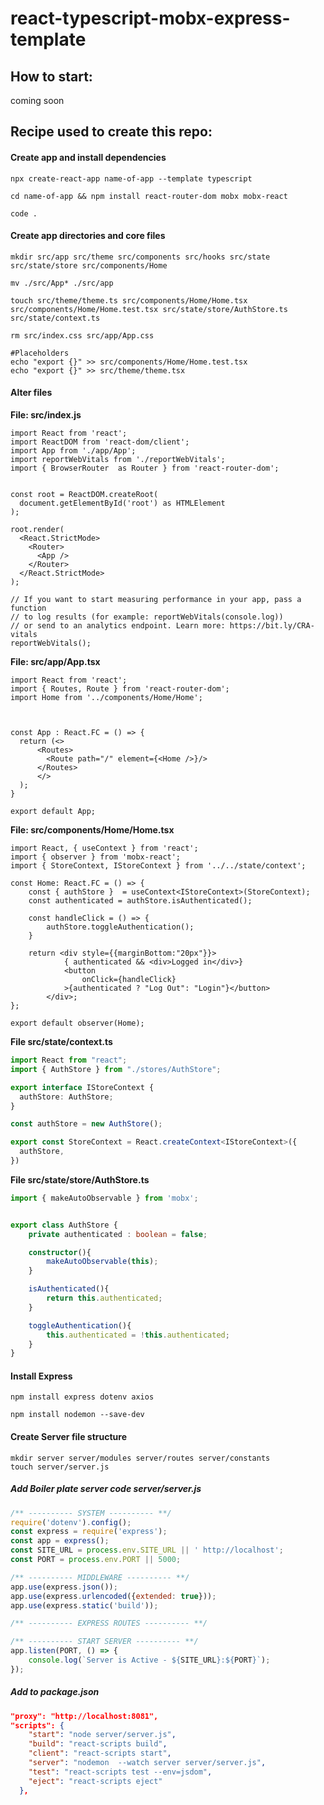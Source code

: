 # react-typescript-mobx-express-template

## How to start:
coming soon

## Recipe used to create this repo:

#### Create app and install dependencies
```shell 
npx create-react-app name-of-app --template typescript
```

```shell
cd name-of-app && npm install react-router-dom mobx mobx-react
```
```shell 
code .
```

<!-- **tsconfig.json**
```json
// Add to compilerOptions
"experimentalDecorators": true,
"useDefineForClassFields": true,
``` -->

#### Create app directories and core files
```shell
mkdir src/app src/theme src/components src/hooks src/state src/state/store src/components/Home
```

```shell
mv ./src/App* ./src/app
```
```shell
touch src/theme/theme.ts src/components/Home/Home.tsx src/components/Home/Home.test.tsx src/state/store/AuthStore.ts src/state/context.ts
```
```shell
rm src/index.css src/app/App.css

#Placeholders
echo "export {}" >> src/components/Home/Home.test.tsx
echo "export {}" >> src/theme/theme.tsx
```


#### Alter files

**File: src/index.js**
```tsx
import React from 'react';
import ReactDOM from 'react-dom/client';
import App from './app/App';
import reportWebVitals from './reportWebVitals';
import { BrowserRouter  as Router } from 'react-router-dom';


const root = ReactDOM.createRoot(
  document.getElementById('root') as HTMLElement
);

root.render(
  <React.StrictMode>
    <Router>
      <App />
    </Router>
  </React.StrictMode>
);

// If you want to start measuring performance in your app, pass a function
// to log results (for example: reportWebVitals(console.log))
// or send to an analytics endpoint. Learn more: https://bit.ly/CRA-vitals
reportWebVitals();
```

**File: src/app/App.tsx**
```tsx
import React from 'react';
import { Routes, Route } from 'react-router-dom';
import Home from '../components/Home/Home';



const App : React.FC = () => {
  return (<>
      <Routes>
        <Route path="/" element={<Home />}/>
      </Routes>
      </>
  );
}

export default App;
```

**File: src/components/Home/Home.tsx**
```tsx
import React, { useContext } from 'react';
import { observer } from 'mobx-react';
import { StoreContext, IStoreContext } from '../../state/context';

const Home: React.FC = () => {
    const { authStore }  = useContext<IStoreContext>(StoreContext);
    const authenticated = authStore.isAuthenticated();
  
    const handleClick = () => {
        authStore.toggleAuthentication();
    }
    
    return <div style={{marginBottom:"20px"}}>
            { authenticated && <div>Logged in</div>}
            <button
                onClick={handleClick}
            >{authenticated ? "Log Out": "Login"}</button>
        </div>;
};

export default observer(Home);
```

**File src/state/context.ts**
```ts
import React from "react";
import { AuthStore } from "./stores/AuthStore";

export interface IStoreContext {
  authStore: AuthStore;
}

const authStore = new AuthStore();

export const StoreContext = React.createContext<IStoreContext>({
  authStore,
})
```

**File src/state/store/AuthStore.ts**
```ts
import { makeAutoObservable } from 'mobx';


export class AuthStore {
    private authenticated : boolean = false;

    constructor(){
        makeAutoObservable(this);
    }

    isAuthenticated(){
        return this.authenticated;
    }

    toggleAuthentication(){
        this.authenticated = !this.authenticated;
    }
}
```

#### Install Express
```shell
npm install express dotenv axios
```
```shell
npm install nodemon --save-dev
```

#### Create Server file structure
```shell
mkdir server server/modules server/routes server/constants
touch server/server.js
```
##### Add Boiler plate server code server/server.js
```js
/** ---------- SYSTEM ---------- **/
require('dotenv').config();
const express = require('express');
const app = express();
const SITE_URL = process.env.SITE_URL || ' http://localhost';
const PORT = process.env.PORT || 5000;

/** ---------- MIDDLEWARE ---------- **/
app.use(express.json());
app.use(express.urlencoded({extended: true}));
app.use(express.static('build'));

/** ---------- EXPRESS ROUTES ---------- **/

/** ---------- START SERVER ---------- **/
app.listen(PORT, () => {
    console.log(`Server is Active - ${SITE_URL}:${PORT}`);
});

```

##### Add to package.json
```json
"proxy": "http://localhost:8081",
"scripts": {
    "start": "node server/server.js",
    "build": "react-scripts build",
    "client": "react-scripts start",
    "server": "nodemon  --watch server server/server.js",
    "test": "react-scripts test --env=jsdom",
    "eject": "react-scripts eject"
  },
```
